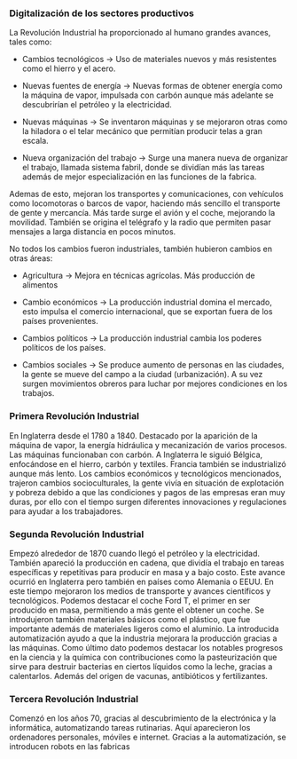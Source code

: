 
### Digitalización de los sectores productivos

La Revolución Industrial ha proporcionado al humano grandes avances, tales como:

- Cambios tecnológicos -> Uso de materiales nuevos y más resistentes como el hierro y el acero.

- Nuevas fuentes de energía -> Nuevas formas de obtener energía como la máquina de vapor, impulsada con carbón aunque más adelante se descubrirían el petróleo y la electricidad.

- Nuevas máquinas -> Se inventaron máquinas y se mejoraron otras como la hiladora o el telar mecánico que permitían producir telas a gran escala.

- Nueva organización del trabajo -> Surge una manera nueva de organizar el trabajo, llamada sistema fabril, donde se dividían más las tareas además de mejor especialización en las funciones de la fabrica.

Ademas de esto, mejoran los transportes y comunicaciones, con vehículos como locomotoras o barcos de vapor, haciendo más sencillo el transporte de gente y mercancía. Más tarde surge el avión y el coche, mejorando la movilidad. También se origina el telégrafo y la radio que permiten pasar mensajes a larga distancia en pocos minutos.


No todos los cambios fueron industriales, también hubieron cambios en otras áreas:

- Agricultura -> Mejora en técnicas agrícolas. Más producción de alimentos

- Cambio económicos -> La producción industrial domina el mercado, esto impulsa el comercio internacional, que se exportan fuera de los países provenientes.

- Cambios políticos -> La producción industrial cambia los poderes políticos de los países.

- Cambios sociales -> Se produce aumento de personas en las ciudades, la gente se mueve del campo a la ciudad (urbanización). A su vez surgen movimientos obreros para luchar por mejores condiciones en los trabajos.

### Primera Revolución Industrial

En Inglaterra desde el 1780 a 1840. Destacado por la aparición de la máquina de vapor, la energía hidráulica y mecanización de varios procesos. Las máquinas funcionaban con carbón. A Inglaterra le siguió Bélgica, enfocándose en el hierro, carbón y textiles. Francia también se industrializó aunque más lento. Los cambios económicos y tecnológicos mencionados, trajeron cambios socioculturales, la gente vivía en situación de explotación y pobreza debido a que las condiciones y pagos de las empresas eran muy duras, por ello con el tiempo surgen diferentes innovaciones y regulaciones para ayudar a los trabajadores.

### Segunda Revolución Industrial

Empezó alrededor de 1870 cuando llegó el petróleo y la electricidad. También apareció la producción en cadena, que dividía el trabajo en tareas específicas y repetitivas para producir en masa y a bajo costo. Este avance ocurrió en Inglaterra pero también en países como Alemania o EEUU. En este tiempo mejoraron los medios de transporte y avances científicos y tecnológicos. Podemos destacar el coche Ford T, el primer en ser producido en masa, permitiendo a más gente el obtener un coche. Se introdujeron también materiales básicos como el plástico, que fue importante además de materiales ligeros como el aluminio. La introducida automatización ayudo a que la industria mejorara la producción gracias a las máquinas. Como último dato podemos destacar los notables progresos en la ciencia y la química con contribuciones como la pasteurización que sirve para destruir bacterias en ciertos líquidos como la leche, gracias a calentarlos. Además del origen de vacunas, antibióticos y fertilizantes.

### Tercera Revolución Industrial

Comenzó en los años 70, gracias al descubrimiento de la electrónica y la informática, automatizando tareas rutinarias. Aquí aparecieron los ordenadores personales, móviles e internet. Gracias a la automatización, se introducen robots en las fabricas 